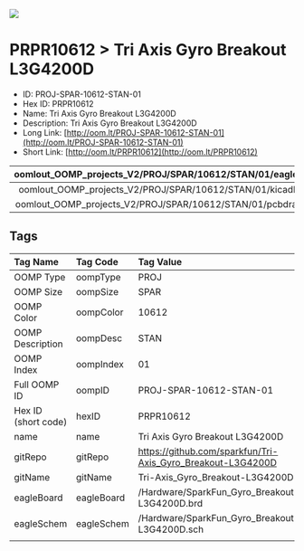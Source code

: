 


  
![][im]
# PRPR10612 > Tri Axis Gyro Breakout L3G4200D

- ID: PROJ-SPAR-10612-STAN-01
- Hex ID: PRPR10612
- Name: Tri Axis Gyro Breakout L3G4200D
- Description: Tri Axis Gyro Breakout L3G4200D
- Long Link: [http://oom.lt/PROJ-SPAR-10612-STAN-01](http://oom.lt/PROJ-SPAR-10612-STAN-01)
- Short Link: [http://oom.lt/PRPR10612](http://oom.lt/PRPR10612)
  

|oomlout_OOMP_projects_V2/PROJ/SPAR/10612/STAN/01/eagleImage.png|oomlout_OOMP_projects_V2/PROJ/SPAR/10612/STAN/01/eagleSchemImage.png|oomlout_OOMP_projects_V2/PROJ/SPAR/10612/STAN/01/kicadPcb3dFront.png|oomlout_OOMP_projects_V2/PROJ/SPAR/10612/STAN/01/kicadPcb3dBack.png|
| :---: | :---: | :---: | :---: |
|oomlout_OOMP_projects_V2/PROJ/SPAR/10612/STAN/01/kicadPcb3d.png|oomlout_OOMP_projects_V2/PROJ/SPAR/10612/STAN/01/bomBack.png|oomlout_OOMP_projects_V2/PROJ/SPAR/10612/STAN/01/bomFront.png|oomlout_OOMP_projects_V2/PROJ/SPAR/10612/STAN/01/pcbdraw.svg|
|oomlout_OOMP_projects_V2/PROJ/SPAR/10612/STAN/01/pcbdrawBack.svg||||

## Tags
  

|Tag Name|Tag Code|Tag Value|
| :--- | :--- | :--- |
|OOMP Type|oompType|PROJ|
|OOMP Size|oompSize|SPAR|
|OOMP Color|oompColor|10612|
|OOMP Description|oompDesc|STAN|
|OOMP Index|oompIndex|01|
|Full OOMP ID|oompID|PROJ-SPAR-10612-STAN-01|
|Hex ID (short code)|hexID|PRPR10612|
|name|name|Tri Axis Gyro Breakout L3G4200D|
|gitRepo|gitRepo|https://github.com/sparkfun/Tri-Axis_Gyro_Breakout-L3G4200D|
|gitName|gitName|Tri-Axis_Gyro_Breakout-L3G4200D|
|eagleBoard|eagleBoard|/Hardware/SparkFun_Gyro_Breakout-L3G4200D.brd|
|eagleSchem|eagleSchem|/Hardware/SparkFun_Gyro_Breakout-L3G4200D.sch|
||||



[im]: PROJ/SPAR/10612/STAN/01/kicadPcb3d_450.png
